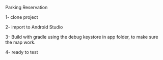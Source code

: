 Parking Reservation
  		  
1- clone project

2- import to Android Studio

3- Build with gradle using the debug keystore in app folder, to make sure the map work.

4- ready to test
